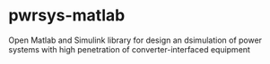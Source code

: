 # pwrsys-matlab
Open Matlab and Simulink library for design an dsimulation of power systems with high penetration of converter-interfaced equipment
